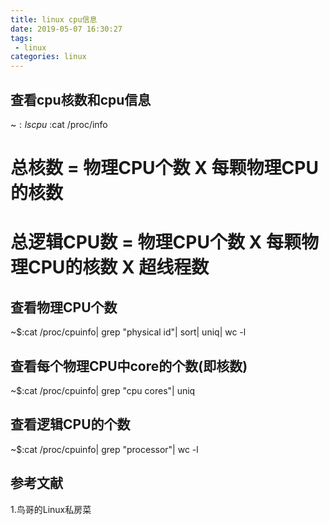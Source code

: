 ```yaml
---
title: linux cpu信息
date: 2019-05-07 16:30:27
tags:
 - linux
categories: linux
---
```


## 查看cpu核数和cpu信息
~$:lscpu
~$:cat /proc/info

# 总核数 = 物理CPU个数 X 每颗物理CPU的核数
# 总逻辑CPU数 = 物理CPU个数 X 每颗物理CPU的核数 X 超线程数

## 查看物理CPU个数
~$:cat /proc/cpuinfo| grep "physical id"| sort| uniq| wc -l

## 查看每个物理CPU中core的个数(即核数)
~$:cat /proc/cpuinfo| grep "cpu cores"| uniq

## 查看逻辑CPU的个数
~$:cat /proc/cpuinfo| grep "processor"| wc -l

## 参考文献
1.鸟哥的Linux私房菜
